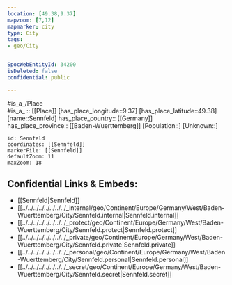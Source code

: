 ```yaml
---
location: [49.38,9.37] 
mapzoom: [7,12] 
mapmarker: city 
type: City
tags:
- geo/City


SpocWebEntityId: 34200
isDeleted: false
confidential: public

---
```

#is_a_/Place  
#is_a_ :: [[Place]] 
[has_place_longitude::9.37] 
[has_place_latitude::49.38] 
[name::Sennfeld] 
has_place_country:: [[Germany]]  
has_place_province:: [[Baden-Wuerttemberg]] 
[Population::] 
[Unknown::] 


```leaflet
id: Sennfeld
coordinates: [[Sennfeld]] 
markerFile: [[Sennfeld]] 
defaultZoom: 11 
maxZoom: 18
```


## Confidential Links & Embeds: 
- [[Sennfeld|Sennfeld]]  
- [[../../../../../../../../_internal/geo/Continent/Europe/Germany/West/Baden-Wuerttemberg/City/Sennfeld.internal|Sennfeld.internal]] 
- [[../../../../../../../../_protect/geo/Continent/Europe/Germany/West/Baden-Wuerttemberg/City/Sennfeld.protect|Sennfeld.protect]] 
- [[../../../../../../../../_private/geo/Continent/Europe/Germany/West/Baden-Wuerttemberg/City/Sennfeld.private|Sennfeld.private]] 
- [[../../../../../../../../_personal/geo/Continent/Europe/Germany/West/Baden-Wuerttemberg/City/Sennfeld.personal|Sennfeld.personal]] 
- [[../../../../../../../../_secret/geo/Continent/Europe/Germany/West/Baden-Wuerttemberg/City/Sennfeld.secret|Sennfeld.secret]] 
